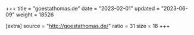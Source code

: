 +++
title = "goestathomas.de"
date = "2023-02-01"
updated = "2023-06-09"
weight = 18526

[extra]
source = "http://goestathomas.de/"
ratio = 31
size = 18
+++
